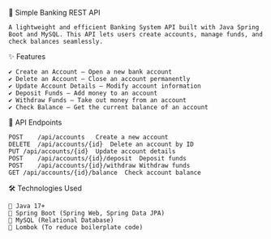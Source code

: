 🚀 Simple Banking REST API

    A lightweight and efficient Banking System API built with Java Spring Boot and MySQL. This API lets users create accounts, manage funds, and check balances seamlessly.

✨ Features

    ✔️ Create an Account – Open a new bank account
    ✔️ Delete an Account – Close an account permanently
    ✔️ Update Account Details – Modify account information
    ✔️ Deposit Funds – Add money to an account
    ✔️ Withdraw Funds – Take out money from an account
    ✔️ Check Balance – Get the current balance of an account

📌 API Endpoints

    POST	/api/accounts	Create a new account
    DELETE	/api/accounts/{id}	Delete an account by ID
    PUT	/api/accounts/{id}	Update account details
    POST	/api/accounts/{id}/deposit	Deposit funds
    POST	/api/accounts/{id}/withdraw	Withdraw funds
    GET	/api/accounts/{id}/balance	Check account balance

🛠️ Technologies Used

    🔹 Java 17+
    🔹 Spring Boot (Spring Web, Spring Data JPA)
    🔹 MySQL (Relational Database)
    🔹 Lombok (To reduce boilerplate code)
